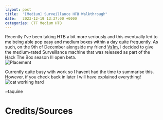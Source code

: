 ```yaml
---
layout: post
title:  "[Medium] Surveillance HTB Walkthrough"
date:   2023-12-19 13:37:00 +0000
categories: CTF Medium HTB
---
```


Recently I've been taking HTB a bit more seriously and this eventually led to me being able pop easy and medium boxes within a day quite frequently. As such, on the 9th of December alongside my friend [Vs1m](https://vsim.xyz/), I decided to give the medium-rated Surveillance machine that was released as part of the Hack The Box season III open beta.    
![Placement](https://i.imgur.com/EPs3njo.png)

Currently quite busy with work so I havent had the time to summarise this. However, if you check back in later I will have explained everything!
![cat working hard](https://64.media.tumblr.com/7a2d701ba2e421cf08ab15ab72c11b77/tumblr_nuryp6vbb11uyd39io1_250.gifv)

~taquine


# Credits/Sources